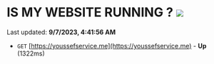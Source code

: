 # IS MY WEBSITE RUNNING ? [![](https://img.shields.io/static/v1?label=Sponsor&message=%E2%9D%A4&logo=GitHub&color=%23fe8e86)](https://github.com/sponsors/<username>)

Last updated: **9/7/2023, 4:41:56 AM**

- `GET` [https://youssefservice.me](https://youssefservice.me) - **Up** (1322ms)
